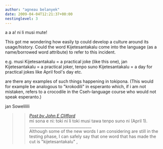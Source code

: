 ```yaml
---
author: "agneau belanyek"
date: 2009-04-04T12:21:37+00:00
nestinglevel: 3
---
```

a a a! ni li musi mute!  
  
This got me wondering how easily tp could develop a culture around its usage/history. Could the word Kijetesantakalu come into the language (as a name/borrowed word attribute) to refer to this incident.  
  
e.g. musi Kijetesantakalu = a practical joke (like this one), jan Kijetesantakalu = a practical joker, tenpo suno Kijetesantakalu = a day for practical jokes like April fool's day etc.  
  
are there any examples of such things happening in tokipona. (This would for example be analogous to "krokodili" in esperanto which, if i am not mistaken, refers to a crocodile in the Cseh-language course who would not speak esperanto.)  
  
  
jan Sowelilili  

> 
> 
> > [_Post by John E Clifford_](/05unm1ly/new-official-word-nova-oficiala-vorto#post4)  
> > mi sona e ni: toki ni li toki musi tawa tenpo suno ni (April 1).  
> > \_\_\_\_\_\_\_\_\_\_\_\_\_\_\_\_\_\_\_\_\_\_\_\_\_\_\_\_\_\_\_\_  
> > Although some of the new words I am considering are still in the testing phase, I can safely say that one word that has made the cut is "kijetesantakalu" ,  
> > 
> 
>